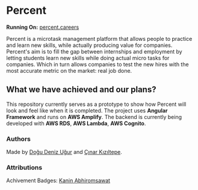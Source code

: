 # Percent
**Running On:** [percent.careers](https://percent.careers)

Percent is a microtask management platform that allows people to practice and learn new skills, while actually producing value for companies. Percent's aim is to fill the gap between internships and employment by letting students learn new skills while doing actual micro tasks for companies. Which in turn allows companies to test the new hires with the most accurate metric on the market: real job done.

## What we have achieved and our plans?
This repository currently serves as a prototype to show how Percent will look and feel like when it is completed.
The project uses **Angular Framework** and runs on **AWS Amplify**. The backend is currently being developed with **AWS RDS**, **AWS Lambda**, **AWS Cognito**.



### Authors
Made by [Doğu Deniz Uğur](https://github.com/DoguD) and [Çınar Kızıltepe](https://github.com/Oakknight).
### Attributions
Achivement Badges: [Kanin Abhiromsawat](https://www.vecteezy.com/vector-art/685220-winning-elements-thin-line-icons)
